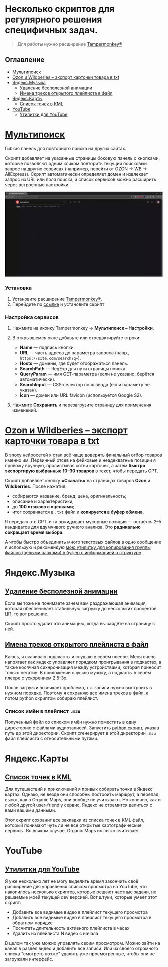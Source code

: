 # Несколько скриптов для регулярного решения специфичных задач.

> Для работы нужно расширение [Tampermonkey®](https://www.tampermonkey.net/)

## Оглавление

- [Мультипоиск](#мультипоиск)
- [Ozon и Wildberies – экспорт карточки товара в txt](#ozon-и-wildberies--экспорт-карточки-товара-в-txt)
- [Яндекс.Музыка](#яндексмузыка)
  - [Удаление бесполезной анимации](#удаление-бесполезной-анимации)
  - [Имена треков открытого плейлиста в файл](#имена-треков-открытого-плейлиста-в-файл)
- [Яндекс.Карты](#яндекскарты)
  - [Список точек в KML](#список-точек-в-kml)
- [YouTube](#youtube)
  - [Утилитки для YouTube](#утилитки-для-youtube)

# [Мультипоиск](https://github.com/nikmedoed/myTampermonkeyScripts/raw/main/multisearch.user.js)

Гибкая панель для повторного поиска на других сайтах.

Скрипт добавляет на указанные страницы боковую панель с кнопками, которые позволяют одним кликом повторить текущий поисковый запрос на других сервисах (например, перейти от OZON → WB → AliExpress).
Скрипт автоматически определяет домен и извлекает запрос из URL или поля поиска, а список сервисов можно расширить через встроенные настройки.

![Демо](icons/multisearch_DEMO.gif)

### Установка

1. Установите расширение [Tampermonkey®](https://www.tampermonkey.net/).
2. Перейдите по [ссылке](https://github.com/nikmedoed/myTampermonkeyScripts/raw/main/multisearch.user.js) и установите скрипт

### Настройка сервисов

1. Нажмите на иконку Tampermonkey → **Мультипоиск – Настройки**.
2. В открывшемся окне добавьте или отредактируйте строки:

   - **Name** — подпись кнопки.
   - **URL** — часть адреса до параметра запроса (напр., `https://site.com/search?q=`).
   - **Hosts** — домены, где будет отображаться панель.
   - **SearchPath** — RegExp для пути страницы поиска.
   - **QueryParam** — имя GET‑параметра (если не указано, берётся автоматически).
   - **SearchInput** — CSS‑селектор поля ввода (если параметр не указан).
   - **Icon** — домен или URL favicon (используется Google S2).

3. Нажмите **Сохранить** и перезагрузите страницу для применения изменений.

# [Ozon и Wildberies – экспорт карточки товара в txt](https://github.com/nikmedoed/myTampermonkeyScripts/raw/main/Product-card-extract-OZON-WB.user.js)

В эпоху нейросетей я стал всё чаще доверять финальный отбор товаров именно им. Первичный отсев на фейковые и неадекватные позиции я провожу вручную, пролистывая сотни карточек, а затем **быстро экспортирую выбранные 10–30 товаров** в текст, чтобы передать GPT.

Скрипт добавляет кнопку **«Скачать»** на страницах товаров **Ozon** и **Wildberries**. После нажатия:

* собираются название, бренд, цена, оригинальность;
* описание и характеристики;
* до **100 отзывов с оценками**;
* итог сохраняется в `.txt` файл и **копируется в буфер обмена**.

Я передаю это GPT, и та выкидывает мусорные позиции — остаётся 2–5 кандидатов для вдумчивого ручного анализа. Это **радикально сокращает время выбора**.

А чтобы быстро объединить много текстовых файлов в одно сообщение я использую и рекомендую [мою утилитку для копирования группы файлов (целыми папками) в буфер с информацией о структуре](https://github.com/nikmedoed/toGPT).

# Яндекс.Музыка

## [Удаление бесполезной анимации](https://github.com/nikmedoed/myTampermonkeyScripts/raw/main/YandexMusic-rup-animation-remover.user.js)

Если вы тоже не понимаете зачем вам раздражающая анимация, которая обеспечивает стабильную загрузку до нескольких процентов ЦП, то вот решение.

Скрипт просто удалит это анимацию, когда вы зайдёте на страницу с ней.

## [Имена треков открытого плейлиста в файл](https://github.com/nikmedoed/myTampermonkeyScripts/raw/main/YandexMusic-collectTrackNames.user.js)

Каюсь, я скачиваю подскасты и слушаю в своём плеере. Меня очень напрягает как яндекс управляет порядком проигрывания в подкастах, а также косячная сихнронизация между устройствами, которая приносит только негатив. В приложении слушаю музыку, а подкасты в своём плеере с ускорением 2.5-3х.

После загрузки возникает проблема, т.к. записи нужно выстроить в нужном порядке. Поэтому я сохраняю все имена треков в файл, а потом python скриптом собираю плейлист.

### Список имён в плейлист `.m3u`

Полученный файл со списком имён нужно поместить в одну директорию с файлами аудиозаписей. Запустить [python скрипт](https://github.com/nikmedoed/myTampermonkeyScripts/raw/main/create_playlist.py), указав путь до этой директории. Скрипт сгенерирует в этой директории `.m3u` файл плейлиста с относительными путями.

# Яндекс.Карты

## [Список точек в KML](https://github.com/nikmedoed/myTampermonkeyScripts/raw/main/Yandex.map-bookmarks-to-KML.user.js)

Для путешествий и приключений я привык собирать точки в Яндекс картах. Однако, не везде они способны построить маршрут, а перепад высот, как в Organic Maps, они вообще не учитывают. Но конечно, как и любой другой user-friendly сервис, Яндекс не стремится делиться с вами вашими данными.

Этот скрипт сохранит все закладки из списка точек в KML файл, который понимают чуть ли не все открытые картографические сервисы. Во всяком случае, Organic Maps их легко считывает.

# YouTube

## [Утилитки для YouTube](https://github.com/nikmedoed/myTampermonkeyScripts/raw/main/YouTube-Toolkit.user.js)

Я уже несколько лет не могу выделить время закончить своё расширение для управления списком просмотра на YouTube, что накопилось несколько скриптов, которые решают частные задачи, не решаемые моей текущей dev версией. Вот штуки, которые умеет этот скрипт:

- Добавить все видимые видео в плейлист текущего просмотра
- Добавить все видимые видео в плейлист текущего просмотра в обратном порядке
- Посчитать длительность активного плейлиста в часах
- Удалить из плейлиста N видео с начала

В целом так уже можно управлять своим просмотром. Можно зайти на канал в раздел видео и добавить все записи. Или из своего огромного списка "смотреть позже" удалить уже просмотренные, чтобы они не загружали интерфейс.
